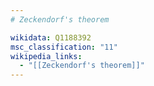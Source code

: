 ```yaml
---
# Zeckendorf's theorem

wikidata: Q1188392
msc_classification: "11"
wikipedia_links:
  - "[[Zeckendorf's theorem]]"
---
```

